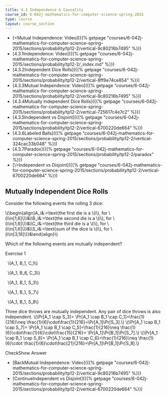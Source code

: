 ```yaml
---
title: 4.3 Independence & Causality
course_id: 6-042j-mathematics-for-computer-science-spring-2015
type: course
layout: course_section
---
```

*   [<Mutual Independence: Video]({{% getpage "courses/6-042j-mathematics-for-computer-science-spring-2015/sections/probability/tp12-2/vertical-9c80216b7495" %}})
*   [4.3.1Independence: Video]({{% getpage "courses/6-042j-mathematics-for-computer-science-spring-2015/sections/probability/tp12-2/_index.md" %}})
*   [4.3.2Independent Dice Rolls]({{% getpage "courses/6-042j-mathematics-for-computer-science-spring-2015/sections/probability/tp12-2/vertical-8ff8e74ce854" %}})
*   [4.3.3Mutual Independence: Video]({{% getpage "courses/6-042j-mathematics-for-computer-science-spring-2015/sections/probability/tp12-2/vertical-9c80216b7495" %}})
*   [4.3.4Mutually Independent Dice Rolls]({{% getpage "courses/6-042j-mathematics-for-computer-science-spring-2015/sections/probability/tp12-2/vertical-725617c4e7c2" %}})
*   [4.3.5Independent vs Disjoint]({{% getpage "courses/6-042j-mathematics-for-computer-science-spring-2015/sections/probability/tp12-2/vertical-6700220de664" %}})
*   [4.3.6Labeled Balls]({{% getpage "courses/6-042j-mathematics-for-computer-science-spring-2015/sections/probability/tp12-2/vertical-324cac33b048" %}})
*   [4.3.7Paradox]({{% getpage "courses/6-042j-mathematics-for-computer-science-spring-2015/sections/probability/tp12-2/paradox" %}})
*   [\\>Independent vs Disjoint]({{% getpage "courses/6-042j-mathematics-for-computer-science-spring-2015/sections/probability/tp12-2/vertical-6700220de664" %}})

Mutually Independent Dice Rolls
-------------------------------

  

Consider the following events the rolling 3 dice:

\\(\\begin{align}A\_i&:=\\text{the first die is a \\(i\\), for \\(i\\in\[1,6\]\\)}&\\\\B\_i&:=\\text{the second die is a \\(i\\), for \\(i\\in\[1,6\]\\)}&\\\\C\_i&:=\\text{the third die is a \\(i\\), for \\(i\\in\[1,6\]\\)}&\\\\S\_i&:=\\text{sum of the dice is \\(i\\), for \\(i\\in\[3,18\]\\)}&\\end{align}\\)

Which of the following events are mutually independent?

Exercise 1

&nbsp; \\(A\_1, B\_1, C\_1\\) &nbsp;

&nbsp; \\(A\_1, B\_6, C\_3\\) &nbsp;

&nbsp; \\(A\_1, B\_1, S\_3\\) &nbsp;

&nbsp; \\(A\_1, B\_1, S\_7\\) &nbsp;

&nbsp; \\(A\_1, B\_1, S\_8\\) &nbsp;

Three dice throws are mutually independent. Any pair of dice throws is also independent. \\(\\Pr\[A\_1 \\cap S\_3\]= \\Pr\[A\_1 \\cap B\_1 \\cap C\_1\]=\\frac{1}{216}\\neq \\frac{1}{6}\\cdot\\frac{1}{216}=\\Pr\[A\_1\]\\Pr\[S\_3\].\\) \\(\\Pr\[A\_1 \\cap B\_1 \\cap S\_7\]= \\Pr\[A\_1 \\cap B\_1 \\cap C\_5\]=\\frac{1}{216}\\neq \\frac{1}{6}\\cdot\\frac{1}{6}\\cdot\\frac{15}{216}= \\Pr\[A\_1\]\\Pr\[B\_1\]\\Pr\[S\_7\].\\) \\(\\Pr\[A\_1 \\cap B\_1 \\cap S\_8\]= \\Pr\[A\_1 \\cap B\_1 \\cap C\_6\]=\\frac{1}{216}\\neq \\frac{1}{6}\\cdot \\frac{1}{6}\\cdot\\frac{21}{216}=\\Pr\[A\_1\]\\Pr\[B\_1\]\\Pr\[S\_8\].\\)

CheckShow Answer

*   [BackMutual Independence: Video]({{% getpage "courses/6-042j-mathematics-for-computer-science-spring-2015/sections/probability/tp12-2/vertical-9c80216b7495" %}})
*   [ContinueIndependent vs Disjoint]({{% getpage "courses/6-042j-mathematics-for-computer-science-spring-2015/sections/probability/tp12-2/vertical-6700220de664" %}})